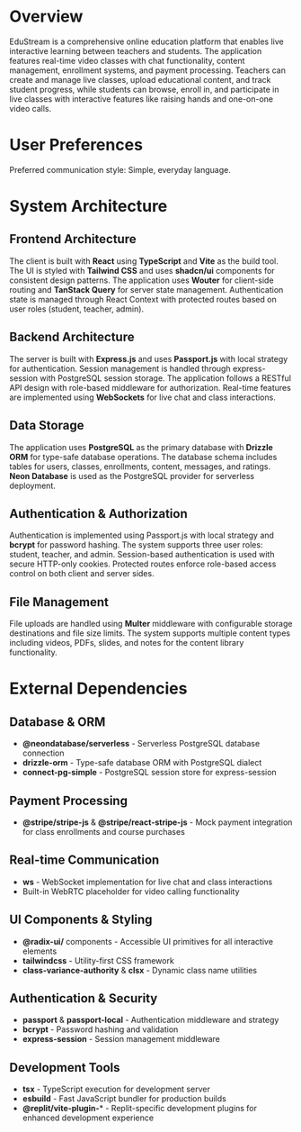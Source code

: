 # Overview

EduStream is a comprehensive online education platform that enables live interactive learning between teachers and students. The application features real-time video classes with chat functionality, content management, enrollment systems, and payment processing. Teachers can create and manage live classes, upload educational content, and track student progress, while students can browse, enroll in, and participate in live classes with interactive features like raising hands and one-on-one video calls.

# User Preferences

Preferred communication style: Simple, everyday language.

# System Architecture

## Frontend Architecture
The client is built with **React** using **TypeScript** and **Vite** as the build tool. The UI is styled with **Tailwind CSS** and uses **shadcn/ui** components for consistent design patterns. The application uses **Wouter** for client-side routing and **TanStack Query** for server state management. Authentication state is managed through React Context with protected routes based on user roles (student, teacher, admin).

## Backend Architecture
The server is built with **Express.js** and uses **Passport.js** with local strategy for authentication. Session management is handled through express-session with PostgreSQL session storage. The application follows a RESTful API design with role-based middleware for authorization. Real-time features are implemented using **WebSockets** for live chat and class interactions.

## Data Storage
The application uses **PostgreSQL** as the primary database with **Drizzle ORM** for type-safe database operations. The database schema includes tables for users, classes, enrollments, content, messages, and ratings. **Neon Database** is used as the PostgreSQL provider for serverless deployment.

## Authentication & Authorization
Authentication is implemented using Passport.js with local strategy and **bcrypt** for password hashing. The system supports three user roles: student, teacher, and admin. Session-based authentication is used with secure HTTP-only cookies. Protected routes enforce role-based access control on both client and server sides.

## File Management
File uploads are handled using **Multer** middleware with configurable storage destinations and file size limits. The system supports multiple content types including videos, PDFs, slides, and notes for the content library functionality.

# External Dependencies

## Database & ORM
- **@neondatabase/serverless** - Serverless PostgreSQL database connection
- **drizzle-orm** - Type-safe database ORM with PostgreSQL dialect
- **connect-pg-simple** - PostgreSQL session store for express-session

## Payment Processing  
- **@stripe/stripe-js** & **@stripe/react-stripe-js** - Mock payment integration for class enrollments and course purchases

## Real-time Communication
- **ws** - WebSocket implementation for live chat and class interactions
- Built-in WebRTC placeholder for video calling functionality

## UI Components & Styling
- **@radix-ui/** components - Accessible UI primitives for all interactive elements
- **tailwindcss** - Utility-first CSS framework
- **class-variance-authority** & **clsx** - Dynamic class name utilities

## Authentication & Security
- **passport** & **passport-local** - Authentication middleware and strategy
- **bcrypt** - Password hashing and validation
- **express-session** - Session management middleware

## Development Tools
- **tsx** - TypeScript execution for development server
- **esbuild** - Fast JavaScript bundler for production builds
- **@replit/vite-plugin-*** - Replit-specific development plugins for enhanced development experience